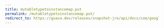 ```yaml
---
title: mutabletypetoinstancemap.put
permalink: /mutabletypetoinstancemap.put/
redirect_to: https://guava.dev/releases/snapshot-jre/api/docs/com/google/common/reflect/MutableTypeToInstanceMap.html#put-com.google.common.reflect.TypeToken-B-
---
```

